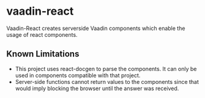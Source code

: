 vaadin-react
==============

Vaadin-React creates serverside Vaadin components which enable the usage of react components.


## Known Limitations

- This project uses react-docgen to parse the components. It can only be used in components compatible with that project.
- Server-side functions cannot return values to the components since that would imply blocking the browser until the answer was received.
